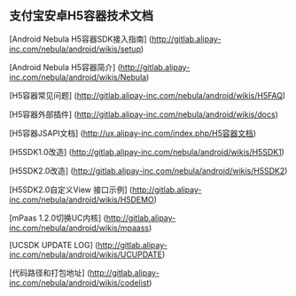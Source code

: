 ## 支付宝安卓H5容器技术文档

[Android Nebula H5容器SDK接入指南] (http://gitlab.alipay-inc.com/nebula/android/wikis/setup)

[Android Nebula H5容器简介] (http://gitlab.alipay-inc.com/nebula/android/wikis/Nebula)

[H5容器常见问题] (http://gitlab.alipay-inc.com/nebula/android/wikis/H5FAQ)

[H5容器外部插件] (http://gitlab.alipay-inc.com/nebula/android/wikis/docs)

[H5容器JSAPI文档] (http://ux.alipay-inc.com/index.php/H5容器文档)

[H5SDK1.0改造] (http://gitlab.alipay-inc.com/nebula/android/wikis/H5SDK1)

[H5SDK2.0改造] (http://gitlab.alipay-inc.com/nebula/android/wikis/H5SDK2)

[H5SDK2.0自定义View 接口示例] (http://gitlab.alipay-inc.com/nebula/android/wikis/H5DEMO)

[mPaas 1.2.0切换UC内核] (http://gitlab.alipay-inc.com/nebula/android/wikis/mpaass)

[UCSDK UPDATE LOG] (http://gitlab.alipay-inc.com/nebula/android/wikis/UCUPDATE)

[代码路径和打包地址] (http://gitlab.alipay-inc.com/nebula/android/wikis/codelist)